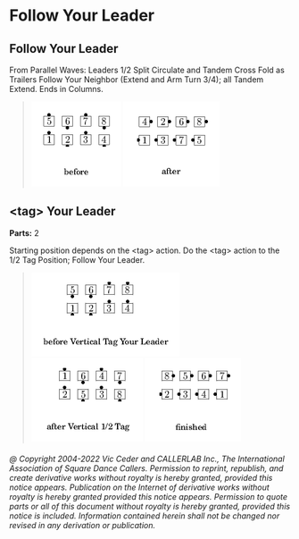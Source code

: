 
# Follow Your Leader

## Follow Your Leader

From Parallel Waves: Leaders 1/2 Split Circulate and Tandem
Cross Fold as Trailers Follow Your Neighbor (Extend and Arm Turn
3/4); all Tandem Extend. Ends in Columns.

> 
> ![alt](follow_your_leader-1.png)
> ![alt](follow_your_leader-2.png)
> 
## \<tag> Your Leader

**Parts:** 2  

Starting position depends on the \<tag> action. Do the
\<tag> action to the 1/2 Tag Position; Follow Your Leader.

> 
> ![alt](follow_your_leader-3.png)
> ![alt](follow_your_leader-4.png)
> ![alt](follow_your_leader-5.png)
> 
###### @ Copyright 2004-2022 Vic Ceder and CALLERLAB Inc., The International Association of Square Dance Callers. Permission to reprint, republish, and create derivative works without royalty is hereby granted, provided this notice appears. Publication on the Internet of derivative works without royalty is hereby granted provided this notice appears. Permission to quote parts or all of this document without royalty is hereby granted, provided this notice is included. Information contained herein shall not be changed nor revised in any derivation or publication.
